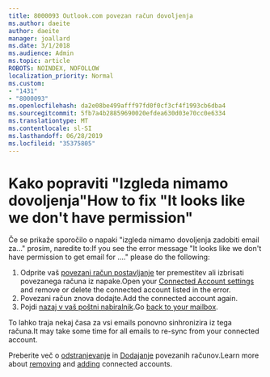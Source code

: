 ```yaml
---
title: 8000093 Outlook.com povezan račun dovoljenja
ms.author: daeite
author: daeite
manager: joallard
ms.date: 3/1/2018
ms.audience: Admin
ms.topic: article
ROBOTS: NOINDEX, NOFOLLOW
localization_priority: Normal
ms.custom:
- "1431"
- "8000093"
ms.openlocfilehash: da2e08be499afff97fd0f0cf3cf4f1993cb6dba4
ms.sourcegitcommit: 5fb7a4b28859690020efdea630d03e70cc0e6334
ms.translationtype: MT
ms.contentlocale: sl-SI
ms.lasthandoff: 06/28/2019
ms.locfileid: "35375805"
---
```

# <a name="how-to-fix-it-looks-like-we-dont-have-permission"></a><span data-ttu-id="59db7-102">Kako popraviti "Izgleda nimamo dovoljenja"</span><span class="sxs-lookup"><span data-stu-id="59db7-102">How to fix "It looks like we don't have permission"</span></span>

<span data-ttu-id="59db7-103">Če se prikaže sporočilo o napaki "izgleda nimamo dovoljenja zadobiti email za..." prosim, naredite to:</span><span class="sxs-lookup"><span data-stu-id="59db7-103">If you see the error message "It looks like we don't have permission to get email for ...." please do the following:</span></span>

1. <span data-ttu-id="59db7-104">Odprite vaš [povezani račun postavljanje](https://outlook.live.com/mail/options/mail/accounts) ter premestitev ali izbrisati povezanega računa iz napake.</span><span class="sxs-lookup"><span data-stu-id="59db7-104">Open your [Connected Account settings](https://outlook.live.com/mail/options/mail/accounts) and remove or delete the connected account listed in the error.</span></span>
2. <span data-ttu-id="59db7-105">Povezani račun znova dodajte.</span><span class="sxs-lookup"><span data-stu-id="59db7-105">Add the connected account again.</span></span>
3. <span data-ttu-id="59db7-106">Pojdi [nazaj v vaš poštni nabiralnik](https://outlook.live.com/mail/inbox).</span><span class="sxs-lookup"><span data-stu-id="59db7-106">Go [back to your mailbox](https://outlook.live.com/mail/inbox).</span></span>

<span data-ttu-id="59db7-107">To lahko traja nekaj časa za vsi emails ponovno sinhronizira iz tega računa.</span><span class="sxs-lookup"><span data-stu-id="59db7-107">It may take some time for all emails to re-sync from your connected account.</span></span>

<span data-ttu-id="59db7-108">Preberite več o [odstranjevanje](https://support.office.com/article/0b9a6b95-ff1b-46c1-bf60-d6b3b82c5ac8) in [Dodajanje](https://support.office.com/article/c5224df4-5885-4e79-91ba-523aa743f0ba) povezanih računov.</span><span class="sxs-lookup"><span data-stu-id="59db7-108">Learn more about [removing](https://support.office.com/article/0b9a6b95-ff1b-46c1-bf60-d6b3b82c5ac8) and [adding](https://support.office.com/article/c5224df4-5885-4e79-91ba-523aa743f0ba) connected accounts.</span></span>